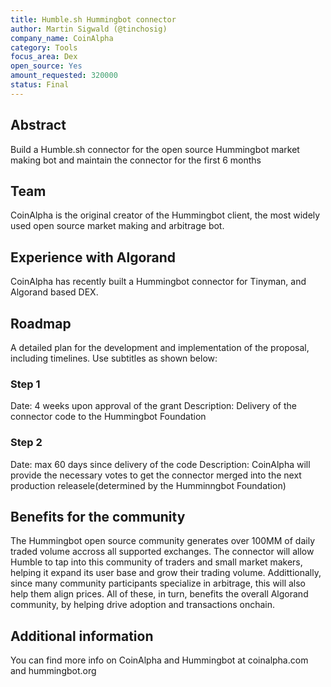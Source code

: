 ```yaml
---
title: Humble.sh Hummingbot connector
author: Martin Sigwald (@tinchosig)
company_name: CoinAlpha
category: Tools
focus_area: Dex
open_source: Yes
amount_requested: 320000
status: Final
---
```


## Abstract
Build a Humble.sh connector for the open source Hummingbot market making bot and maintain the connector for the first 6 months

## Team
CoinAlpha is the original creator of the Hummingbot client, the most widely used open source market making and arbitrage bot.

## Experience with Algorand
CoinAlpha has recently built a Hummingbot connector for Tinyman, and Algorand based DEX.

## Roadmap
A detailed plan for the development and implementation of the proposal, including timelines.
Use subtitles as shown below:

### Step 1
Date: 4 weeks upon approval of the grant
Description: Delivery of the connector code to the Hummingbot Foundation

### Step 2
Date: max 60 days since delivery of the code
Description: CoinAlpha will provide the necessary votes to get the connector merged into the next production releasele(determined by the Humminngbot Foundation)

## Benefits for the community
The Hummingbot open source community generates over 100MM of daily traded volume accross all supported exchanges. The connector will allow Humble to tap into this community of traders and small market makers, helping it expand its user base and grow their trading volume. Addittionally, since many community participants specialize in arbitrage, this will also help them align prices. All of these, in turn, benefits the overall Algorand community, by helping drive adoption and transactions onchain. 

## Additional information
You can find more info on CoinAlpha and Hummingbot at coinalpha.com and hummingbot.org
